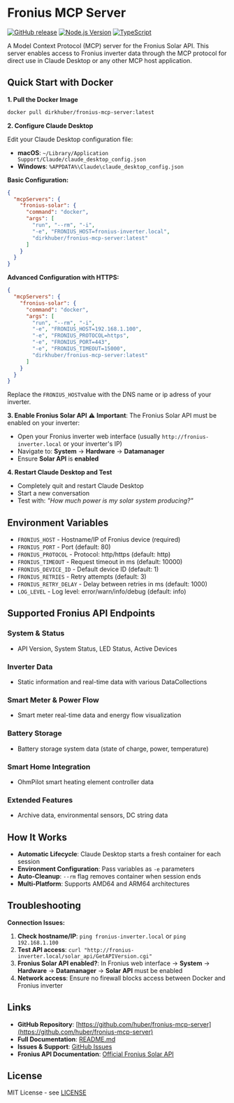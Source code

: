 # Fronius MCP Server

[![GitHub release](https://img.shields.io/github/v/release/huber/fronius-mcp-server)](https://github.com/huber/fronius-mcp-server/releases)
[![Node.js Version](https://img.shields.io/badge/node-%3E%3D20-brightgreen)](https://github.com/huber/fronius-mcp-server)
[![TypeScript](https://img.shields.io/badge/TypeScript-5.9-blue)](https://www.typescriptlang.org/)

A Model Context Protocol (MCP) server for the Fronius Solar API. This server enables access to Fronius inverter data through the MCP protocol for direct use in Claude Desktop or any other MCP host application. 

## Quick Start with Docker

**1. Pull the Docker Image**
```bash
docker pull dirkhuber/fronius-mcp-server:latest
```

**2. Configure Claude Desktop**

Edit your Claude Desktop configuration file:
- **macOS**: `~/Library/Application Support/Claude/claude_desktop_config.json`
- **Windows**: `%APPDATA%\Claude\claude_desktop_config.json`

**Basic Configuration:**
```json
{
  "mcpServers": {
    "fronius-solar": {
      "command": "docker",
      "args": [
        "run", "--rm", "-i",
        "-e", "FRONIUS_HOST=fronius-inverter.local",
        "dirkhuber/fronius-mcp-server:latest"
      ]
    }
  }
}
```

**Advanced Configuration with HTTPS:**
```json
{
  "mcpServers": {
    "fronius-solar": {
      "command": "docker",
      "args": [
        "run", "--rm", "-i",
        "-e", "FRONIUS_HOST=192.168.1.100",
        "-e", "FRONIUS_PROTOCOL=https",
        "-e", "FRONIUS_PORT=443",
        "-e", "FRONIUS_TIMEOUT=15000",
        "dirkhuber/fronius-mcp-server:latest"
      ]
    }
  }
}
```

Replace the `FRONIUS_HOST`value with the DNS name or ip adress of your inverter. 

**3. Enable Fronius Solar API**
⚠️ **Important**: The Fronius Solar API must be enabled on your inverter:
- Open your Fronius inverter web interface (usually `http://fronius-inverter.local` or your inverter's IP)
- Navigate to: **System** → **Hardware** → **Datamanager**
- Ensure **Solar API** is **enabled**

**4. Restart Claude Desktop and Test**
- Completely quit and restart Claude Desktop
- Start a new conversation
- Test with: *"How much power is my solar system producing?"*

## Environment Variables

- `FRONIUS_HOST` - Hostname/IP of Fronius device (required)
- `FRONIUS_PORT` - Port (default: 80)
- `FRONIUS_PROTOCOL` - Protocol: http/https (default: http)
- `FRONIUS_TIMEOUT` - Request timeout in ms (default: 10000)
- `FRONIUS_DEVICE_ID` - Default device ID (default: 1)
- `FRONIUS_RETRIES` - Retry attempts (default: 3)
- `FRONIUS_RETRY_DELAY` - Delay between retries in ms (default: 1000)
- `LOG_LEVEL` - Log level: error/warn/info/debug (default: info)

## Supported Fronius API Endpoints

### System & Status
- API Version, System Status, LED Status, Active Devices

### Inverter Data
- Static information and real-time data with various DataCollections

### Smart Meter & Power Flow
- Smart meter real-time data and energy flow visualization

### Battery Storage
- Battery storage system data (state of charge, power, temperature)

### Smart Home Integration
- OhmPilot smart heating element controller data

### Extended Features
- Archive data, environmental sensors, DC string data

## How It Works

- **Automatic Lifecycle**: Claude Desktop starts a fresh container for each session
- **Environment Configuration**: Pass variables as `-e` parameters
- **Auto-Cleanup**: `--rm` flag removes container when session ends
- **Multi-Platform**: Supports AMD64 and ARM64 architectures

## Troubleshooting

**Connection Issues:**
1. **Check hostname/IP**: `ping fronius-inverter.local` or `ping 192.168.1.100`
2. **Test API access**: `curl "http://fronius-inverter.local/solar_api/GetAPIVersion.cgi"`
3. **Fronius Solar API enabled?**: In Fronius web interface → **System** → **Hardware** → **Datamanager** → **Solar API** must be enabled
4. **Network access**: Ensure no firewall blocks access between Docker and Fronius inverter

## Links

- **GitHub Repository**: [https://github.com/huber/fronius-mcp-server](https://github.com/huber/fronius-mcp-server)
- **Full Documentation**: [README.md](https://github.com/huber/fronius-mcp-server#readme)
- **Issues & Support**: [GitHub Issues](https://github.com/huber/fronius-mcp-server/issues)
- **Fronius API Documentation**: [Official Fronius Solar API](https://www.fronius.com/~/downloads/Solar%2520Energy/Operating%2520Instructions/42,0410,2012.pdf)

## License

MIT License - see [LICENSE](https://github.com/huber/fronius-mcp-server/blob/main/LICENSE)